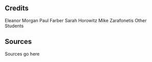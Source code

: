 ## Credits

Eleanor Morgan
Paul Farber
Sarah Horowitz
Mike Zarafonetis
Other Students

## Sources

Sources go here
